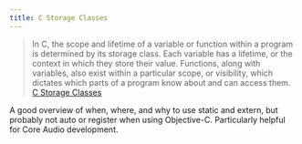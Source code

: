 ```yaml
---
title: C Storage Classes
---
```


> In C, the scope and lifetime of a variable or function within a program is determined by its storage class. Each variable has a lifetime, or the context in which they store their value. Functions, along with variables, also exist within a particular scope, or visibility, which dictates which parts of a program know about and can access them.  
[C Storage Classes](http://nshipster.com/c-storage-classes/)

A good overview of when, where, and why to use static and extern, but probably not auto or register when using Objective-C.  Particularly helpful for Core Audio development.  

